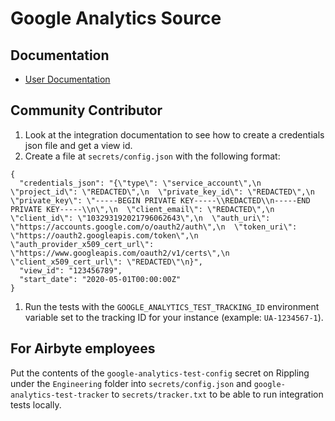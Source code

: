 # Google Analytics Source

## Documentation
* [User Documentation](https://docs.airbyte.io/integrations/sources/googleanalytics)

## Community Contributor

1. Look at the integration documentation to see how to create a credentials json file and get a view id.
1. Create a file at `secrets/config.json` with the following format:
```
{
  "credentials_json": "{\"type\": \"service_account\",\n  \"project_id\": \"REDACTED\",\n  \"private_key_id\": \"REDACTED\",\n  \"private_key\": \"-----BEGIN PRIVATE KEY-----\\REDACTED\\n-----END PRIVATE KEY-----\\n\",\n  \"client_email\": \"REDACTED\",\n  \"client_id\": \"103293192021796062643\",\n  \"auth_uri\": \"https://accounts.google.com/o/oauth2/auth\",\n  \"token_uri\": \"https://oauth2.googleapis.com/token\",\n  \"auth_provider_x509_cert_url\": \"https://www.googleapis.com/oauth2/v1/certs\",\n  \"client_x509_cert_url\": \"REDACTED\"\n}",
  "view_id": "123456789",
  "start_date": "2020-05-01T00:00:00Z"
}
```
1. Run the tests with the `GOOGLE_ANALYTICS_TEST_TRACKING_ID` environment variable set to the tracking ID for your instance (example: `UA-1234567-1`).

## For Airbyte employees
Put the contents of the `google-analytics-test-config` secret on Rippling under the `Engineering` folder into `secrets/config.json` and `google-analytics-test-tracker` to `secrets/tracker.txt` to be able to run integration tests locally.
